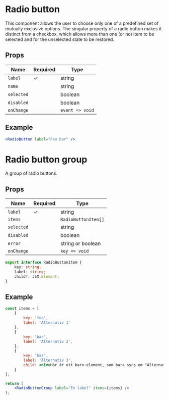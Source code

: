 # Radio button

This component allows the user to choose only one of a predefined set of mutually exclusive options. The singular property of a radio button makes it distinct from a checkbox, which allows more than one (or no) item to be selected and for the unselected state to be restored.

## Props

| Name          | Required  | Type            |
|---------------|-----------|-----------------|
| `label`       |     ✓     | string          |
| `name`        |           | string          |
| `selected`    |           | boolean         |
| `disabled`    |           | boolean         |
| `onChange`    |           | `event => void` |

## Example

```jsx
<RadioButton label="Foo bar" />
```

# Radio button group

A group of radio buttons.

## Props

| Name          | Required  | Type                  |
|---------------|-----------|-----------------------|
| `label`       |     ✓     | string                |
| `items`       |           | `RadioButtonItem[]`   |
| `selected`    |           | string                |
| `disabled`    |           | boolean               |
| `error`       |           | string or boolean     |
| `onChange`    |           | `key => void`         |

```typescript
export interface RadioButtonItem {
    key: string;
    label: string;
    child?: JSX.Element;
}
```

## Example

```jsx
const items = [
    {
        key: 'foo',
        label: 'Alternativ 1'
    },
    {
        key: 'bar',
        label: 'Alternativ 2',
    },
    {
        key: 'baz',
        label: 'Alternativ 3',
        child: <div>Här är ett barn-element, som bara syns om "Alternativ 3" är markerat</div>
    }
];

return (
    <RadioButtonGroup label="En label" items={items} />
);
```
